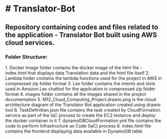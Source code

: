 <h1># Translator-Bot</h1>
<h2>Repository containing codes and files related to the application - Translator Bot built using AWS cloud services.</h2>

<h3>Folder Structure:</h3>
<p>
  1. Docker Image folder contains the docker image of the html file - index.html that displays data Translation data and the html file itself
  2. Lambda folder contains the lambda functions used for the project in AWS in compressed zip folder format
  3. Lex folder contains the intents and slots used in Amazon Lex chatbot for the application in compressed zip folder format
  4. images folder contains all the images shared in the project documentation
  5. M12_Cloud_Computing_Project.drawio.png is the cloud architecture diagram of the Translator Bot application created using drawio tool
  6. TaskDefinition.json file contains the task created by CloudFormation service as part of the IaC process to create the EC2 instance and deploy the docker container in it
  7. dynamoDBCloudFormation.yml file contains the code to perform Infrastructure as Code (IaC) process
  8. index.html file contains the frontend displaying data available in DynamoDB table 
</p>

